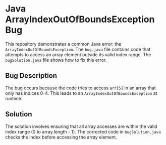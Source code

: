 # Java ArrayIndexOutOfBoundsException Bug

This repository demonstrates a common Java error: the `ArrayIndexOutOfBoundsException`.  The `bug.java` file contains code that attempts to access an array element outside its valid index range.  The `bugSolution.java` file shows how to fix this error.

## Bug Description

The bug occurs because the code tries to access `arr[5]` in an array that only has indices 0-4.  This leads to an `ArrayIndexOutOfBoundsException` at runtime.

## Solution

The solution involves ensuring that all array accesses are within the valid index range (0 to array.length - 1).  The corrected code in `bugSolution.java` checks the index before accessing the array element.